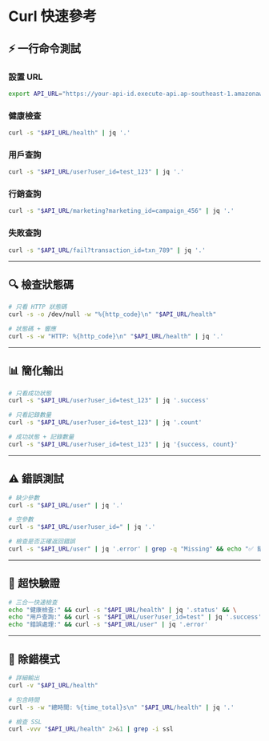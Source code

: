 # Curl 快速參考

## ⚡ 一行命令測試

### 設置 URL
```bash
export API_URL="https://your-api-id.execute-api.ap-southeast-1.amazonaws.com"
```

### 健康檢查
```bash
curl -s "$API_URL/health" | jq '.'
```

### 用戶查詢
```bash
curl -s "$API_URL/user?user_id=test_123" | jq '.'
```

### 行銷查詢
```bash
curl -s "$API_URL/marketing?marketing_id=campaign_456" | jq '.'
```

### 失敗查詢
```bash
curl -s "$API_URL/fail?transaction_id=txn_789" | jq '.'
```

---

## 🔍 檢查狀態碼

```bash
# 只看 HTTP 狀態碼
curl -s -o /dev/null -w "%{http_code}\n" "$API_URL/health"

# 狀態碼 + 響應
curl -s -w "HTTP: %{http_code}\n" "$API_URL/health" | jq '.'
```

---

## 📊 簡化輸出

```bash
# 只看成功狀態
curl -s "$API_URL/user?user_id=test_123" | jq '.success'

# 只看記錄數量
curl -s "$API_URL/user?user_id=test_123" | jq '.count'

# 成功狀態 + 記錄數量
curl -s "$API_URL/user?user_id=test_123" | jq '{success, count}'
```

---

## ⚠️ 錯誤測試

```bash
# 缺少參數
curl -s "$API_URL/user" | jq '.'

# 空參數
curl -s "$API_URL/user?user_id=" | jq '.'

# 檢查是否正確返回錯誤
curl -s "$API_URL/user" | jq '.error' | grep -q "Missing" && echo "✅ 錯誤處理正常" || echo "❌ 錯誤處理異常"
```

---

## 🚀 超快驗證

```bash
# 三合一快速檢查
echo "健康檢查:" && curl -s "$API_URL/health" | jq '.status' && \
echo "用戶查詢:" && curl -s "$API_URL/user?user_id=test" | jq '.success' && \
echo "錯誤處理:" && curl -s "$API_URL/user" | jq '.error'
```

---

## 🔧 除錯模式

```bash
# 詳細輸出
curl -v "$API_URL/health"

# 包含時間
curl -s -w "總時間: %{time_total}s\n" "$API_URL/health" | jq '.'

# 檢查 SSL
curl -vvv "$API_URL/health" 2>&1 | grep -i ssl
```
